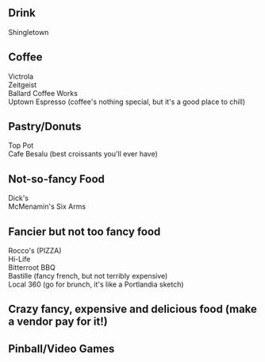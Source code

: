 Drink
-----
Shingletown  

Coffee
------
Victrola  
Zeitgeist  
Ballard Coffee Works  
Uptown Espresso (coffee's nothing special, but it's a good place to chill)  

Pastry/Donuts
-------------
Top Pot  
Cafe Besalu (best croissants you'll ever have)  

Not-so-fancy Food
-----------------
Dick's  
McMenamin's Six Arms  

Fancier but not too fancy food
------------------------------
Rocco's (PIZZA)  
Hi-Life  
Bitterroot BBQ  
Bastille (fancy french, but not terribly expensive)  
Local 360 (go for brunch, it's like a Portlandia sketch)  

Crazy fancy, expensive and delicious food (make a vendor pay for it!)
---------------------------------------------------------------------

Pinball/Video Games
-------------------
